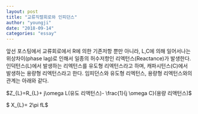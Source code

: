 ```yaml
---
layout: post
title: "교류직렬회로와 인피던스"
author: "youngji"
date: "2018-09-14"
categories: "essay"
---
```


앞선 포스팅에서 교류회로에서 R에 의한 기존저항 뿐만 아니라, L,C에 의해 일어서나는 위상차이(phase lag)로 인해서 일종의 허수저항인 리엑턴스(Reactance)가 발생한다. 인덕턴스(L)에서 발생하는 리엑턴스를 유도형 리엑턴스라고 하며, 캐파시턴스(C)에서 발생하는 용량형 리엑턴스라고 한다. 임피던스와 유도형 리엑턴스, 용량형 리엑턴스와의 관계는 아래와 같다.

$Z_{L}=R_{L}+ j\omega L(유도 리액턴스)- \frac{1}{j \omega C}(용량 리액턴스)$

$ X_{L}= 2\pi fL$
